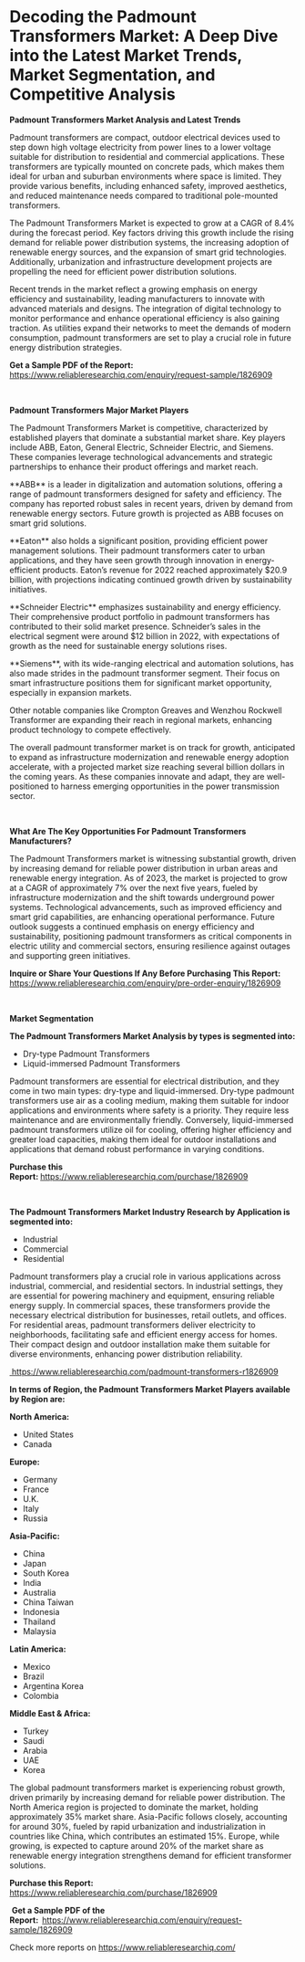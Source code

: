 <p><h1>Decoding the Padmount Transformers Market: A Deep Dive into the Latest Market Trends, Market Segmentation, and Competitive Analysis</h1></p><p><strong>Padmount Transformers Market Analysis and Latest Trends</strong></p>
<p><p>Padmount transformers are compact, outdoor electrical devices used to step down high voltage electricity from power lines to a lower voltage suitable for distribution to residential and commercial applications. These transformers are typically mounted on concrete pads, which makes them ideal for urban and suburban environments where space is limited. They provide various benefits, including enhanced safety, improved aesthetics, and reduced maintenance needs compared to traditional pole-mounted transformers.</p><p>The Padmount Transformers Market is expected to grow at a CAGR of 8.4% during the forecast period. Key factors driving this growth include the rising demand for reliable power distribution systems, the increasing adoption of renewable energy sources, and the expansion of smart grid technologies. Additionally, urbanization and infrastructure development projects are propelling the need for efficient power distribution solutions. </p><p>Recent trends in the market reflect a growing emphasis on energy efficiency and sustainability, leading manufacturers to innovate with advanced materials and designs. The integration of digital technology to monitor performance and enhance operational efficiency is also gaining traction. As utilities expand their networks to meet the demands of modern consumption, padmount transformers are set to play a crucial role in future energy distribution strategies.</p></p>
<p><strong>Get a Sample PDF of the Report:&nbsp;</strong> <a href="https://www.reliableresearchiq.com/enquiry/request-sample/1826909?utm_campaign=3441&utm_medium=2&utm_source=Github&utm_content=ia&utm_term=07042025&utm_id=padmount-transformers">https://www.reliableresearchiq.com/enquiry/request-sample/1826909</a></p>
<p>&nbsp;</p>
<p><strong>Padmount Transformers Major Market Players</strong></p>
<p><p>The Padmount Transformers Market is competitive, characterized by established players that dominate a substantial market share. Key players include ABB, Eaton, General Electric, Schneider Electric, and Siemens. These companies leverage technological advancements and strategic partnerships to enhance their product offerings and market reach.</p><p>**ABB** is a leader in digitalization and automation solutions, offering a range of padmount transformers designed for safety and efficiency. The company has reported robust sales in recent years, driven by demand from renewable energy sectors. Future growth is projected as ABB focuses on smart grid solutions.</p><p>**Eaton** also holds a significant position, providing efficient power management solutions. Their padmount transformers cater to urban applications, and they have seen growth through innovation in energy-efficient products. Eaton’s revenue for 2022 reached approximately $20.9 billion, with projections indicating continued growth driven by sustainability initiatives.</p><p>**Schneider Electric** emphasizes sustainability and energy efficiency. Their comprehensive product portfolio in padmount transformers has contributed to their solid market presence. Schneider’s sales in the electrical segment were around $12 billion in 2022, with expectations of growth as the need for sustainable energy solutions rises.</p><p>**Siemens**, with its wide-ranging electrical and automation solutions, has also made strides in the padmount transformer segment. Their focus on smart infrastructure positions them for significant market opportunity, especially in expansion markets.</p><p>Other notable companies like Crompton Greaves and Wenzhou Rockwell Transformer are expanding their reach in regional markets, enhancing product technology to compete effectively.</p><p>The overall padmount transformer market is on track for growth, anticipated to expand as infrastructure modernization and renewable energy adoption accelerate, with a projected market size reaching several billion dollars in the coming years. As these companies innovate and adapt, they are well-positioned to harness emerging opportunities in the power transmission sector.</p></p>
<p>&nbsp;</p>
<p><strong>What Are The Key Opportunities For Padmount Transformers Manufacturers?</strong></p>
<p><p>The Padmount Transformers market is witnessing substantial growth, driven by increasing demand for reliable power distribution in urban areas and renewable energy integration. As of 2023, the market is projected to grow at a CAGR of approximately 7% over the next five years, fueled by infrastructure modernization and the shift towards underground power systems. Technological advancements, such as improved efficiency and smart grid capabilities, are enhancing operational performance. Future outlook suggests a continued emphasis on energy efficiency and sustainability, positioning padmount transformers as critical components in electric utility and commercial sectors, ensuring resilience against outages and supporting green initiatives.</p></p>
<p><strong>Inquire or Share Your Questions If Any Before Purchasing This Report:</strong> <a href="https://www.reliableresearchiq.com/enquiry/pre-order-enquiry/1826909?utm_campaign=3441&utm_medium=2&utm_source=Github&utm_content=ia&utm_term=07042025&utm_id=padmount-transformers">https://www.reliableresearchiq.com/enquiry/pre-order-enquiry/1826909</a></p>
<p>&nbsp;</p>
<p><strong>Market Segmentation</strong></p>
<p><strong>The Padmount Transformers Market Analysis by types is segmented into:</strong></p>
<p><ul><li>Dry-type Padmount Transformers</li><li>Liquid-immersed Padmount Transformers</li></ul></p>
<p><p>Padmount transformers are essential for electrical distribution, and they come in two main types: dry-type and liquid-immersed. Dry-type padmount transformers use air as a cooling medium, making them suitable for indoor applications and environments where safety is a priority. They require less maintenance and are environmentally friendly. Conversely, liquid-immersed padmount transformers utilize oil for cooling, offering higher efficiency and greater load capacities, making them ideal for outdoor installations and applications that demand robust performance in varying conditions.</p></p>
<p><strong>Purchase this Report:&nbsp;</strong><a href="https://www.reliableresearchiq.com/purchase/1826909?utm_campaign=3441&utm_medium=2&utm_source=Github&utm_content=ia&utm_term=07042025&utm_id=padmount-transformers">https://www.reliableresearchiq.com/purchase/1826909</a></p>
<p>&nbsp;</p>
<p><strong>The Padmount Transformers Market Industry Research by Application is segmented into:</strong></p>
<p><ul><li>Industrial</li><li>Commercial</li><li>Residential</li></ul></p>
<p><p>Padmount transformers play a crucial role in various applications across industrial, commercial, and residential sectors. In industrial settings, they are essential for powering machinery and equipment, ensuring reliable energy supply. In commercial spaces, these transformers provide the necessary electrical distribution for businesses, retail outlets, and offices. For residential areas, padmount transformers deliver electricity to neighborhoods, facilitating safe and efficient energy access for homes. Their compact design and outdoor installation make them suitable for diverse environments, enhancing power distribution reliability.</p></p>
<p><a href="https://www.reliableresearchiq.com/padmount-transformers-r1826909?utm_campaign=3441&utm_medium=2&utm_source=Github&utm_content=ia&utm_term=07042025&utm_id=padmount-transformers">&nbsp;https://www.reliableresearchiq.com/padmount-transformers-r1826909</a></p>
<p><strong>In terms of Region, the Padmount Transformers Market Players available by Region are:</strong></p>
<p>
    <p> <strong> North America: </strong>
        <ul>
            <li>United States</li>
            <li>Canada</li>
        </ul>
        </p> 
    <p> <strong> Europe: </strong>
        <ul>
            <li>Germany</li>
            <li>France</li>
            <li>U.K.</li>
            <li>Italy</li>
            <li>Russia</li>
        </ul>
        </p> 
    <p> <strong> Asia-Pacific: </strong>
        <ul>
            <li>China</li>
            <li>Japan</li>
            <li>South Korea</li>
            <li>India</li>
            <li>Australia</li>
            <li>China Taiwan</li>
            <li>Indonesia</li>
            <li>Thailand</li>
            <li>Malaysia</li>
        </ul>
        </p> 
    <p> <strong> Latin America: </strong>
        <ul>
            <li>Mexico</li>
            <li>Brazil</li>
            <li>Argentina Korea</li>
            <li>Colombia</li>
        </ul>
        </p> 
    <p> <strong> Middle East & Africa: </strong>
        <ul>
            <li>Turkey</li>
            <li>Saudi</li>
            <li>Arabia</li>
            <li>UAE</li>
            <li>Korea</li>
        </ul>
    </p>
    </p>
<p><p>The global padmount transformers market is experiencing robust growth, driven primarily by increasing demand for reliable power distribution. The North America region is projected to dominate the market, holding approximately 35% market share. Asia-Pacific follows closely, accounting for around 30%, fueled by rapid urbanization and industrialization in countries like China, which contributes an estimated 15%. Europe, while growing, is expected to capture around 20% of the market share as renewable energy integration strengthens demand for efficient transformer solutions.</p></p>
<p><strong>Purchase this Report: </strong><a href="https://www.reliableresearchiq.com/purchase/1826909?utm_campaign=3441&utm_medium=2&utm_source=Github&utm_content=ia&utm_term=07042025&utm_id=padmount-transformers">https://www.reliableresearchiq.com/purchase/1826909</a></p>
<p>&nbsp;<strong>Get a Sample PDF of the Report:&nbsp;&nbsp;</strong><a href="https://www.reliableresearchiq.com/enquiry/request-sample/1826909?utm_campaign=3441&utm_medium=2&utm_source=Github&utm_content=ia&utm_term=07042025&utm_id=padmount-transformers">https://www.reliableresearchiq.com/enquiry/request-sample/1826909</a></p>
<p><strong></strong></p>
<p>Check more reports on <a href="https://www.reliableresearchiq.com/?utm_campaign=3441&utm_medium=2&utm_source=Github&utm_content=ia&utm_term=07042025&utm_id=padmount-transformers">https://www.reliableresearchiq.com/</a></p>